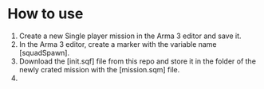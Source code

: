 # How to use
1. Create a new Single player mission in the Arma 3 editor and save it.
2. In the Arma 3 editor, create a marker with the variable name [squadSpawn].
3. Download the [init.sqf] file from this repo and store it in the folder of the newly crated mission with the [mission.sqm] file.
3. 
